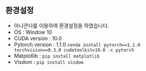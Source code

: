 ## 환경설정

- 아나콘다를 이용하여 환경설정을 하였습니다.
- OS : Window 10
- CUDA version : 10.0
- Pytorch version : 1.1.0 `conda install pytorch==1.1.0 torchvision==0.3.0 cudatoolkit=10.0 -c pytorch`
- Matplotlib : `pip install matplotlib`
- Visdom : `pip install visdom`

